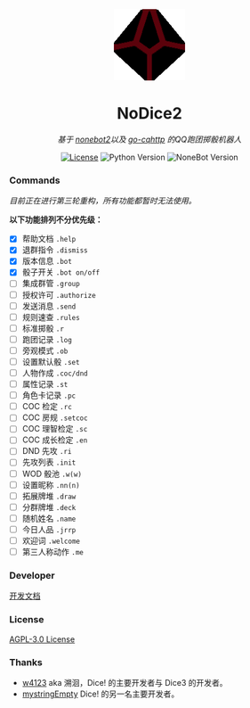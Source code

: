 <div align="center">
	<img width="128" src="docs/nodice.png" alt="logo"></br>

# NoDice2

*基于 [nonebot2](https://github.com/nonebot/nonebot2)以及 [go-cqhttp](https://github.com/Mrs4s/go-cqhttp) 的QQ跑团掷骰机器人*

[![License](https://img.shields.io/github/license/thereisnodice/nodice2)](LICENSE)
![Python Version](https://img.shields.io/badge/python-3.7+-blue.svg)
![NoneBot Version](https://img.shields.io/badge/nonebot-2+-red.svg)

</div>

### Commands

*目前正在进行第三轮重构，所有功能都暂时无法使用。*

**以下功能排列不分优先级：**

- [x] 帮助文档 `.help`
- [x] 退群指令 `.dismiss`
- [x] 版本信息 `.bot`
- [x] 骰子开关 `.bot on/off`
- [ ] 集成群管 `.group`
- [ ] 授权许可 `.authorize`
- [ ] 发送消息 `.send`
- [ ] 规则速查 `.rules`
- [ ] 标准掷骰 `.r`
- [ ] 跑团记录 `.log`
- [ ] 旁观模式 `.ob`
- [ ] 设置默认骰 `.set`
- [ ] 人物作成 `.coc/dnd`
- [ ] 属性记录 `.st`
- [ ] 角色卡记录 `.pc`
- [ ] COC 检定 `.rc`
- [ ] COC 房规 `.setcoc`
- [ ] COC 理智检定 `.sc`
- [ ] COC 成长检定 `.en`
- [ ] DND 先攻 `.ri` 
- [ ] 先攻列表 `.init`
- [ ] WOD 骰池 `.w(w)`
- [ ] 设置昵称 `.nn(n)`
- [ ] 拓展牌堆 `.draw`
- [ ] 分群牌堆 `.deck`
- [ ] 随机姓名 `.name`
- [ ] 今日人品 `.jrrp`
- [ ] 欢迎词 `.welcome`
- [ ] 第三人称动作 `.me `

### Developer

[开发文档](./docs/DEVELOPER.md)

### License

[AGPL-3.0 License](LICENSE)

### Thanks

- [w4123](https://github.com/w4123) aka 溯洄，Dice! 的主要开发者与 Dice3 的开发者。
- [mystringEmpty](https://github.com/mystringEmpty) Dice! 的另一名主要开发者。